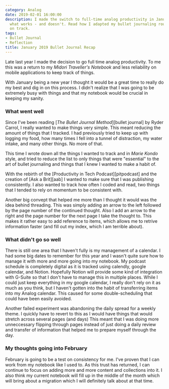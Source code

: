 ```yaml
---
category: Analog
date: 2019-02-01 16:00:00
description: I made the switch to full-time analog productivity in January and learned
  what works - and doesn't. Read how I adapted my bullet journaling routine to stay
  on track.
tags:
- Bullet Journal
- Reflection
title: January 2019 Bullet Journal Recap
---
```


Late last year I made the decision to go full time analog productivity. To me this was a return to my _Midori Traveller's Notebook_ and less reliability on mobile applications to keep track of things.

With January being a new year I thought it would be a great time to really do my best and dig in on this process. I didn't realize that I was going to be extremely busy with things and that my notebook would be crucial in keeping my sanity.

### What went well
Since I've been reading [_The Bullet Journal Method_][bullet journal] by Ryder Carrol, I really wanted to make things very simple. This meant reducing the amount of things that I tracked. I had previously tried to keep up with logging my food, how many times I fell into a tunnel of distraction, my water intake, and many other things. No more of that.

This time I wrote down all the things I wanted to track and in _Marie Kondo_ style, and tried to reduce the list to only things that were "essential" to the art of bullet journaling and things that I knew I wanted to make a habit of.

With the rebirth of the [Productivity in Tech Podcast][pitpodcast] and the creation of [Ask a Brit][aab] I wanted to make sure that I was publishing consistently. I also wanted to track how often I coded and read, two things that I tended to rely on momentum to be consistent with.

Another big convept that helped me more than I thought it would was the idea behind threading. This was simply adding an arrow to the left followed by the page number of the continued thought. Also I add an arrow to the right and the page number for the next page I take the thought to. This makes it rather easy to add reference to items, which allows me to retrive information faster (and fill out my index, which I am terrible about).

### What didn't go so well
There is still one area that I haven't fully is my management of a calendar. I had some big dates to remember for this year and I wasn't quite sure how to manage it with more and more going into my notebook. My podcast schedule is completely digital as it is tracked using calendly, google calendar, and Notion. Hopefully Notion will provide some kind of integration with G-Suite so that I don't have to manage this in multiple places. While I could just keep everything in my google calendar, I really don't rely on it as much as you think, but I haven't gotten into the habit of transferring items into my Analog calendar. This caused for some double-scheduling that could have been easily avoided.

Another failed experiment was abandoning the daily spread for a weekly theme. I quickly have to revert to this as I would have things that would stretch across several pages (and days) This meant that I was doing more unneccessary flipping through pages instead of just doing a daily review and transfer of information that helped me to prepare myself through the day.

### My thoughts going into February
February is going to be a test on consistency for me. I've proven that I can work from my notebook like I used to. As this trust has returned, I can continue to focus on adding more and more content and collections into it. I also think my current notebook will fill up in the middle of the month which will bring about a migration which I will definitely talk about at that time.

